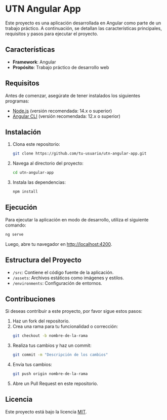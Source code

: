# UTN Angular App

Este proyecto es una aplicación desarrollada en Angular como parte de un trabajo práctico. A continuación, se detallan las características principales, requisitos y pasos para ejecutar el proyecto.

## Características

- **Framework**: Angular
- **Propósito**: Trabajo práctico de desarrollo web

## Requisitos

Antes de comenzar, asegúrate de tener instalados los siguientes programas:

- [Node.js](https://nodejs.org/) (versión recomendada: 14.x o superior)
- [Angular CLI](https://angular.io/cli) (versión recomendada: 12.x o superior)

## Instalación

1. Clona este repositorio:
    ```bash
    git clone https://github.com/tu-usuario/utn-angular-app.git
    ```
2. Navega al directorio del proyecto:
    ```bash
    cd utn-angular-app
    ```
3. Instala las dependencias:
    ```bash
    npm install
    ```

## Ejecución

Para ejecutar la aplicación en modo de desarrollo, utiliza el siguiente comando:
```bash
ng serve
```
Luego, abre tu navegador en [http://localhost:4200](http://localhost:4200).

## Estructura del Proyecto

- `/src`: Contiene el código fuente de la aplicación.
- `/assets`: Archivos estáticos como imágenes y estilos.
- `/environments`: Configuración de entornos.

## Contribuciones

Si deseas contribuir a este proyecto, por favor sigue estos pasos:

1. Haz un fork del repositorio.
2. Crea una rama para tu funcionalidad o corrección:
    ```bash
    git checkout -b nombre-de-la-rama
    ```
3. Realiza tus cambios y haz un commit:
    ```bash
    git commit -m "Descripción de los cambios"
    ```
4. Envía tus cambios:
    ```bash
    git push origin nombre-de-la-rama
    ```
5. Abre un Pull Request en este repositorio.

## Licencia

Este proyecto está bajo la licencia [MIT](LICENSE).
